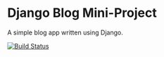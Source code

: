 # Django Blog Mini-Project

A simple blog app written using Django.

[![Build Status](https://travis-ci.org/cesole/django-blog.svg?branch=master)](https://travis-ci.org/cesole/django-blog)